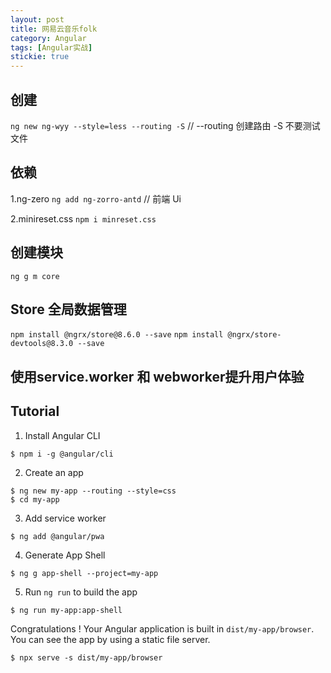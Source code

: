 ```yaml
---
layout: post
title: 网易云音乐folk
category: Angular
tags: [Angular实战]
stickie: true
---
```


## 创建

`ng new ng-wyy --style=less --routing -S` // --routing 创建路由 -S 不要测试文件

## 依赖

1.ng-zero
`ng add ng-zorro-antd` // 前端 Ui

2.minireset.css
`npm i minreset.css`

## 创建模块

`ng g m core`

## Store 全局数据管理

`npm install @ngrx/store@8.6.0 --save`
`npm install @ngrx/store-devtools@8.3.0 --save`

## 使用service.worker 和 webworker提升用户体验
## Tutorial
1. Install Angular CLI
```shell
$ npm i -g @angular/cli
```

2. Create an app
```shell
$ ng new my-app --routing --style=css
$ cd my-app
```
3. Add service worker
```shell
$ ng add @angular/pwa
```
4. Generate App Shell
```shell
$ ng g app-shell --project=my-app
```
5. Run `ng run` to build the app
```shell
$ ng run my-app:app-shell
```
Congratulations ! Your Angular application is built in `dist/my-app/browser`.
You can see the app by using a static file server.
```
$ npx serve -s dist/my-app/browser
```


